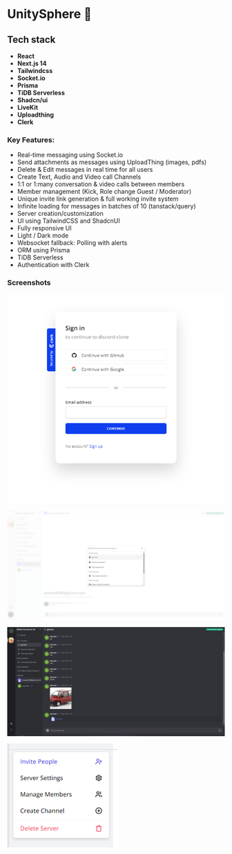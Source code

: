 
# UnitySphere 👾

<!--
# App Deployed On Render
**Live On** : [UnitySphere](https://unitysphere.onrender.com) 
-->

## Tech stack

- **React**
- **Next.js 14**
- **Tailwindcss**
- **Socket.io**
- **Prisma**
- **TiDB Serverless**
- **Shadcn/ui**
- **LiveKit**
- **Uploadthing**
- **Clerk**

<!-- 
### Presentation
https://youtu.be/U-aNRVWFkz0
-->

### Key Features:

- Real-time messaging using Socket.io
- Send attachments as messages using UploadThing (images, pdfs)
- Delete & Edit messages in real time for all users
- Create Text, Audio and Video call Channels
- 1:1 or 1:many conversation & video calls between members
- Member management (Kick, Role change Guest / Moderator)
- Unique invite link generation & full working invite system
- Infinite loading for messages in batches of 10 (tanstack/query)
- Server creation/customization
- UI using TailwindCSS and ShadcnUI
- Fully responsive UI
- Light / Dark mode
- Websocket fallback: Polling with alerts
- ORM using Prisma
- TiDB Serverless 
- Authentication with Clerk

### Screenshots

![App Screenshot](https://raw.githubusercontent.com/RiP3rQ/Discord-Clone-NextJs/main/screenshots/4.PNG)

![App Screenshot](https://raw.githubusercontent.com/RiP3rQ/Discord-Clone-NextJs/main/screenshots/2.PNG)

![App Screenshot](https://raw.githubusercontent.com/RiP3rQ/Discord-Clone-NextJs/main/screenshots/1.PNG)

![App Screenshot](https://raw.githubusercontent.com/RiP3rQ/Discord-Clone-NextJs/main/screenshots/3.PNG)

<!--
MIT License

Copyright (c) 2023 Antonio Erdeljac

Permission is hereby granted, free of charge, to any person obtaining a copy
of this software and associated documentation files (the "Software"), to deal
in the Software without restriction, including without limitation the rights
to use, copy, modify, merge, publish, distribute, sublicense, and/or sell
copies of the Software, and to permit persons to whom the Software is
furnished to do so, subject to the following conditions:

The above copyright notice and this permission notice shall be included in all
copies or substantial portions of the Software.

THE SOFTWARE IS PROVIDED "AS IS", WITHOUT WARRANTY OF ANY KIND, EXPRESS OR
IMPLIED, INCLUDING BUT NOT LIMITED TO THE WARRANTIES OF MERCHANTABILITY,
FITNESS FOR A PARTICULAR PURPOSE AND NONINFRINGEMENT. IN NO EVENT SHALL THE
AUTHORS OR COPYRIGHT HOLDERS BE LIABLE FOR ANY CLAIM, DAMAGES OR OTHER
LIABILITY, WHETHER IN AN ACTION OF CONTRACT, TORT OR OTHERWISE, ARISING FROM,
OUT OF OR IN CONNECTION WITH THE SOFTWARE OR THE USE OR OTHER DEALINGS IN THE
SOFTWARE.
-->


